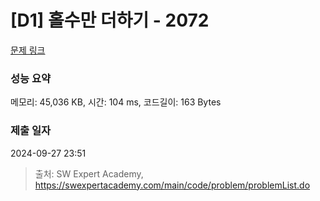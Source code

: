# [D1] 홀수만 더하기 - 2072 

[문제 링크](https://swexpertacademy.com/main/code/problem/problemDetail.do?contestProbId=AV5QSEhaA5sDFAUq) 

### 성능 요약

메모리: 45,036 KB, 시간: 104 ms, 코드길이: 163 Bytes

### 제출 일자

2024-09-27 23:51



> 출처: SW Expert Academy, https://swexpertacademy.com/main/code/problem/problemList.do